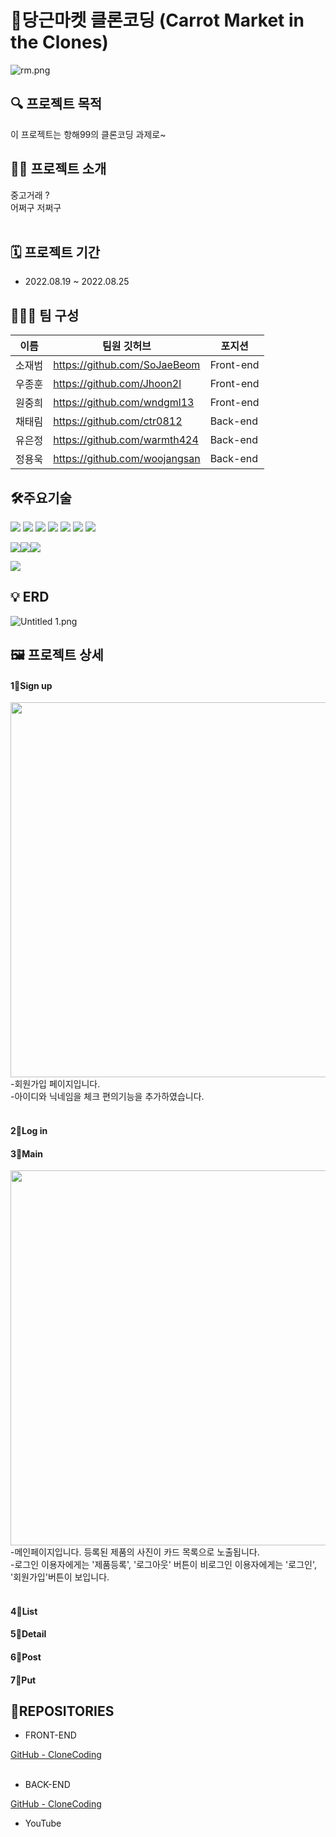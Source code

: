 # 🥕당근마켓 클론코딩 (Carrot Market in the Clones)

![rm.png](https://user-images.githubusercontent.com/98306332/186670019-3f3cfe11-da7a-4d92-8061-0f4412bd37d5.png)



## ****🔍 프로젝트 목적****
이 프로젝트는 항해99의 클론코딩 과제로~<br>

## ****👨‍🏫 프로젝트 소개****

 중고거래 ?<br>
 어쩌구 저쩌구<br><br>

## ****🗓 프로젝트 기간****

- 2022.08.19 ~ 2022.08.25

## ****👨‍👧‍👦 팀 구성****

|이름|팀원 깃허브|포지션|
|---|---|---|
|소재범|https://github.com/SoJaeBeom|Front-end|
|우종훈|https://github.com/Jhoon2l|Front-end|
|원중희|https://github.com/wndgml13|Front-end|
|채태림|https://github.com/ctr0812|Back-end|
|유은정|https://github.com/warmth424|Back-end|
|정용욱|https://github.com/woojangsan|Back-end|




## ****🛠주요기술****


<img src="https://img.shields.io/badge/java-007396?style=for-the-badge&logo=java&logoColor=white"> <img src="https://img.shields.io/badge/react-61DAFB?style=for-the-badge&logo=react&logoColor=black"> <img src="https://img.shields.io/badge/amazonaws-232F3E?style=for-the-badge&logo=amazonaws&logoColor=white"> <img src="https://img.shields.io/badge/gradle-02303A?style=for-the-badge&logo=gradle&logoColor=white"> <img src= "https://img.shields.io/badge/React%20Hook%20Form-%23EC5990.svg?style=for-the-badge&logo=reacthookform&logoColor=white"> <img src= "https://img.shields.io/badge/redux-%23593d88.svg?style=for-the-badge&logo=redux&logoColor=white"> <img src= "https://img.shields.io/badge/yarn-%232C8EBB.svg?style=for-the-badge&logo=yarn&logoColor=white">


<img src="https://img.shields.io/badge/springboot-6DB33F?style=for-the-badge&logo=springboot&logoColor=white"><img src="https://img.shields.io/badge/spring-6DB33F?style=for-the-badge&logo=spring&logoColor=white"><img src="https://img.shields.io/badge/firebase-FFCA28?style=for-the-badge&logo=firebase&logoColor=white">

<img src="https://img.shields.io/badge/adobe%20illustrator-%23FF9A00.svg?style=for-the-badge&logo=adobe%20illustrator&logoColor=white">

    
## ****💡 ERD****
![Untitled 1.png](https://user-images.githubusercontent.com/98306332/185635708-e177b7db-9ac8-45df-bd63-e5808c89f370.png)




## ****🖼️ 프로젝트 상세****

#### 1⃣Sign up

 <img src="https://github.com/hh99MiniProject/miniProject/blob/master/signup.png?raw=true" width="600"/><br>
-회원가입 페이지입니다.<br>
-아이디와 닉네임을 체크 편의기능을 추가하였습니다.<br><br> 

#### 2⃣Log in

<!-- <img src="https://github.com/hh99MiniProject/miniProject/blob/master/login.png?raw=true" width="600"/><br>
-로그인 페이지입니다.<br>
-아이디와 비밀번호를 입력받아 로그인합니다.<br><br> -->

#### 3⃣Main

<img src="https://github.com/hh99MiniProject/miniProject/blob/master/main.png?raw=true" width="600"/><br>
-메인페이지입니다. 등록된 제품의 사진이 카드 목록으로 노출됩니다.<br>
-로그인 이용자에게는 '제품등록', '로그아웃' 버튼이 비로그인 이용자에게는 '로그인', '회원가입'버튼이 보입니다.<br><br>


#### 4⃣List

<!-- <img src="https://github.com/hh99MiniProject/miniProject/blob/master/detail.png?raw=true" width="600"/><br>
-등록된 게시글 페이지입니다.<br>
-해당 게시글 작성자만 게시글을 작성할 수 있습니다.<br>
-해당 댓글도 작성자만 댓글을 작성할 수 있습니다.<br><br> -->

#### 5⃣Detail
<!-- 
<img src="https://github.com/hh99MiniProject/miniProject/blob/master/post.png?raw=true" width="600"/><br>
- 제품등록 페이지입니다.<br> -->

#### 6⃣Post


#### 7⃣Put

<!-- #### 6.MyPage
<img src="https://github.com/hh99MiniProject/miniProject/blob/master/likepage.png?raw=true" width="600"/><br>

- 좋아요를 누른 제품페이지를 확인할 수 있습니다. <br> -->



## 📂REPOSITORIES

- FRONT-END

[GitHub - CloneCoding](https://github.com/chipmunkcol/Hanghae99_MiniProject)<br><br>


- BACK-END

[GitHub - CloneCoding](https://github.com/ClonecodingC1/CloneCodingC1)



- YouTube
